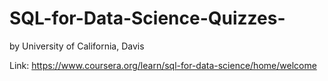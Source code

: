 # SQL-for-Data-Science-Quizzes-
by University of California, Davis

Link: https://www.coursera.org/learn/sql-for-data-science/home/welcome
